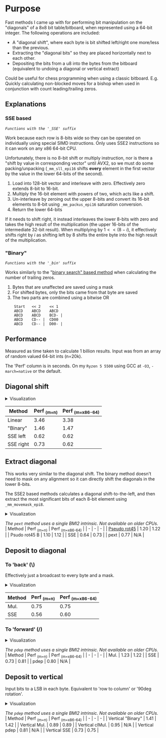 # Purpose
Fast methods I came up with for performing bit manipulation on the "diagonals" of a 8x8 bit table/bitboard, when represented using a 64-bit integer.
The following operations are included:
- A "diagonal shift", where each byte is bit shifted left/right one more/less than the previous.
- Extracting the "diagonal bits" so they are placed horizontally next to each other.
- Depositing the bits from a u8 into the bytes from the bitboard (equivalent to undoing a diagonal or vertical extract) 

Could be useful for chess programming when using a classic bitboard.
E.g. Quickly calculating non-blocked moves for a bishop when used in conjunction with count leading/trailing zeros.



## Explanations
### SSE based
*`Functions with the '_SSE' suffix`*

Work because each row is 8-bits wide so they can be operated on individually using special SIMD instructions.
Only uses SSE2 instructions so it can work on any x86 64-bit CPU.

Unfortunately, there is no 8-bit shift or multiply instruction, nor is there a "shift by value in corresponding vector" until AVX2, so we must do some packing/unpacking
(`_mm_sll_epi16` shifts **every** element in the first vector by the value in the lower 64-bits of the second).
1. Load into 128-bit vector and interleave with zero. Effectively zero extends 8-bit to 16-bit.
2. Multiply the 16-bit element with powers of two, which acts like a shift.
3. Un-interleave by zeroing out the upper 8-bits and convert its 16-bit elements to 8-bit using `_mm_packus_epi16` saturation conversion.
4. Return the lower 64-bits

If it needs to shift right, it instead interleaves the lower 8-bits with zero and takes the high result of the multiplication (the upper 16-bits of the intermediate 32-bit result).
When multiplying by $`1<<(8-i)`$, it effectively shifts right by $`i`$ as shifting left by 8 shifts the entire byte into the high result of the multiplication.

### "Binary"
*`Functions with the '_bin' suffix`*

Works similarly to the "[binary search" based method](https://en.wikipedia.org/wiki/Find_first_set#CTZ) when calculating the number of trailing zeros.
1. Bytes that are unaffected are saved using a mask
2. For shifted bytes, only the bits came from that byte are saved
3. The two parts are combined using a bitwise OR 
```
	Start	<< 2	<< 1
	ABCD  	ABCD  	ABCD
	ABCD  	ABCD  	BCD- |
	ABCD  	CD-- |	CD00
	ABCD  	CD-- |	D00- |
```


## Performance
Measured as time taken to calculate 1 billion results. Input was from an array of random valued 64-bit ints (n=20k).

The 'Perf' column is in seconds. On my `Ryzen 5 5500` using GCC at `-O3`, `-march=native` or the default.

## Diagonal shift
<details><summary>Visualization</summary>

For example, on a 3x3 table, a bottom-to-left diagonal shift would look like:
```
ABC'ABC'ABC => ABC'BC_'C__

ABC    ABC
ABC => BC_
ABC    C__
```
</details>

| Method | Perf <sub>(m=n)</sub> | Perf <sub>(m=x86-64)</sub> |
| - | - | - |
| Linear | 3.46 | 3.38 |
| "Binary" | 1.46 | 1.47 |
| SSE left | 0.62 | 0.62 |
| SSE right | 0.73 | 0.62 |

## Extract diagonal
This works very similar to the diagonal shift. The binary method doesn't need to mask on any alignment so it can directly shift the diagonals in the lower 8-bits.

The SSE2 based methods calculates a diagonal shift-to-the-left, and then extract the most significant bits of each 8-bit element using `_mm_movemask_epi8`.
<details><summary>Visualization</summary>

```
ABC
EFG => AFJ
HIJ
```
</details>

*The `pext` method uses a single BMI2 intrinsic. Not available on older CPUs.*
| Method | Perf <sub>(m=n)</sub> | Perf <sub>(m=x86-64)</sub> |
| - | - | - |
| [Pseudo rot45](https://www.chessprogramming.org/Flipping_Mirroring_and_Rotating#Pseudo-Rotation_by_45_degrees) | 1.20 | 1.22 |
| Psudo rot45 B | 1.10 | 1.12 |
| SSE | 0.64 | 0.73 |
| pext | 0.77 | N/A |

## Deposit to diagonal 
### To 'back' (\\)
Effectively just a broadcast to every byte and a mask.
<details><summary>Visualization</summary>

```
       A00
ABC => 0B0
       00C
```
</details>

| Method | Perf <sub>(m=n)</sub> | Perf <sub>(m=x86-64)</sub> |
| - | - | - |
| Mul. | 0.75 | 0.75 |
| SSE | 0.56 | 0.60 |

### To 'forward' (/)
<details><summary>Visualization</summary>

```
       00A
ABC => 0B0
       C00
```
</details>

*The `pdep` method uses a single BMI2 intrinsic. Not available on older CPUs.*
| Method | Perf <sub>(m=n)</sub> | Perf <sub>(m=x86-64)</sub> |
| - | - | - |
| Mul. | 1.23 | 1.22 |
| SSE | 0.73 | 0.81 |
| pdep | 0.80 | N/A |


## Deposit to vertical
Input bits to a LSB in each byte. Equivalent to 'row to column' or '90deg rotation'.
<details><summary>Visualization</summary>

```
       A00
ABC => B00
       C00
```
</details>

*The `pdep` method uses a single BMI2 intrinsic. Not available on older CPUs.*
| Method | Perf <sub>(m=n)</sub> | Perf <sub>(m=x86-64)</sub> |
| - | - | - |
| Vertical "Binary" | 1.41 | 1.42 |
| Vertical Mul. | 0.89 | 0.89 |
| Vertical clMul. | 0.95 | N/A |
| Vertical pdep | 0.81 | N/A |
| Vertical SSE | 0.73 | 0.75 |
